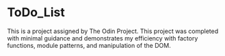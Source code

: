 # ToDo_List

This is a project assigned by The Odin Project. This project was completed with minimal guidance and demonstrates my efficiency with factory functions, module patterns, and manipulation of the DOM. 